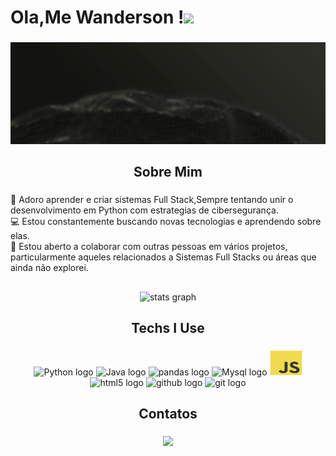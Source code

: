 # Ola,Me Wanderson !<img src="https://raw.githubusercontent.com/MartinHeinz/MartinHeinz/master/wave.gif" width="30px">

###

<div align="center">
  <img height="" src="https://github.com/AbTrax/AbTrax/blob/main/abtrax-banner.png?raw=true"  />
</div>

###

<h2 align="center">Sobre Mim</h2>

###

🤖 Adoro aprender e criar sistemas Full Stack,Sempre tentando unir o desenvolvimento em Python com estrategias de cibersegurança.\
💻 Estou constantemente buscando novas tecnologias e aprendendo sobre elas.\
🤝 Estou aberto a colaborar com outras pessoas em vários projetos, particularmente aqueles relacionados a Sistemas Full Stacks ou áreas que ainda não explorei.
###

<h2 align="center"></h2>

###

<div align="center">
  <img src="http://github-profile-summary-cards.vercel.app/api/cards/profile-details?username=WnMoura&theme=bear" width=750  alt="stats graph"/>

</div>

###

<h2 align="center">Techs I Use</h2>

###

<div align="center">
  <img src="https://cdn.jsdelivr.net/gh/devicons/devicon/icons/python/python-original.svg" height="40" width="52" alt="Python logo"  />
  <img src="https://cdn.jsdelivr.net/gh/devicons/devicon/icons/java/java-original.svg" height="40" width="52" alt="Java logo"/>
  <img src="https://cdn.jsdelivr.net/gh/devicons/devicon/icons/pandas/pandas-original.svg" height="40" width="52" alt="pandas logo"  />
  <img src="https://cdn.jsdelivr.net/gh/devicons/devicon/icons/mysql/mysql-original.svg" height="40" width="52" alt="Mysql logo"  />
  <img src="https://raw.githubusercontent.com/devicons/devicon/v2.16.0/icons/javascript/javascript-original.svg" height="40" width="52" alt="javascript"  />
  <img src="https://cdn.jsdelivr.net/gh/devicons/devicon/icons/html5/html5-original.svg" height="40" width="52" alt="html5 logo"  />
  <img src="https://cdn.jsdelivr.net/gh/devicons/devicon/icons/github/github-original.svg" height="40" width="52" alt="github logo"  />
  <img src="https://cdn.jsdelivr.net/gh/devicons/devicon/icons/git/git-plain.svg" height="40" width="52" alt="git logo"  />
</div>

###

<h2 align="center">Contatos</h2>

###

<div align="center">
  <a href=https://www.linkedin.com/in/wm-silva/"><img src="https://img.shields.io/badge/-Linkedin-0077B5?style=flat&logo=Linkedin&logoColor=white"/></a>

  
###
